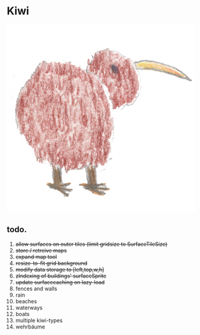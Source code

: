# Kiwi

![Kiwi logo](https://github.com/git-arbitrarysystems/kiwi/blob/master/src/assets/img/kiwi.png "Kiwi")

## todo.

1. ~~allow surfaces on outer tiles (limit gridsize to SurfaceTileSize)~~
2. ~~store / retreive maps~~
3. ~~expand map tool~~
4. ~~resize-to-fit grid background~~
5. ~~modify data storage to [left,top,w,h]~~
6. ~~zIndexing of buildings' surfaceSprite~~
7. ~~update surfacecaching on lazy-load~~
8. fences and walls
9. rain
10. beaches
11. waterways
12. boats
13. multiple kiwi-types
14. wehrbäume



